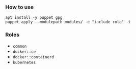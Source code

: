 ### How to use

```
apt install -y puppet gpg
puppet apply --modulepath modules/ -e "include role" -t
```

### Roles
* `common`
* `docker::ce`
* `docker::containerd`
* `kubernetes`

